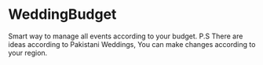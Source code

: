 # WeddingBudget
Smart way to manage all events according to your budget.
P.S There are ideas according to Pakistani Weddings, You can make changes according to your region.
